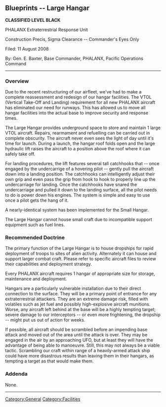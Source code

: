 ## Blueprints -- Large Hangar

**CLASSIFIED LEVEL BLACK**

PHALANX Extraterrestrial Response Unit

Construction Precis, Sigma Clearance -- Commander's Eyes Only

Filed: 11 August 2008

By: Gen. E. Baxter, Base Commander, PHALANX, Pacific Operations Command

------------------------------------------------------------------------

### Overview

Due to the recent restructuring of our airfleet, we've had to make a
complete reassessment and redesign of our hangar facilities. The VTOL
(Vertical Take-Off and Landing) requirement for all new PHALANX aircraft
has eliminated our need for runways. This has allowed us to move all
hangar facilities into the actual base to improve security and response
times.

The Large Hangar provides underground space to store and maintain 1
large VTOL aircraft. Repairs, rearmament and refuelling can be carried
out in complete obscurity. The aircraft never even sees the light of day
until it's time for launch. During a launch, the hangar roof folds open
and the large hydraulic lift raises the aircraft to a position above the
roof where it can safely take off.

For landing procedures, the lift features several tall catchhooks that
-- once engaged by the undercarrige of a hovering pilot -- gently pull
the aircraft down into a landing position. The catchhooks can
intelligently adjust their own grip and even pass the grip from hook to
hook to properly line up the undercarriage for landing. Once the
catchhooks have snared the undercarriage and pulled it down to the
landing surface, all the pilot needs to do is power down his engines.
The system is simple and easy to use once a pilot gets the hang of it.

A nearly-identical system has been implemented for the Small Hangar.

The Large Hangar cannot house small craft due to incompatible support
equipment such as fuel lines.

### Recommended Doctrine

The primary function of the Large Hangar is to house dropships for rapid
deployment of troops to sites of alien activity. Alternately it can
house and support larger combat craft. Please refer to specific aircraft
files to review their capabilities and deployment strategy.

Every PHALANX aircraft requires 1 hangar of appropriate size for
storage, maintenance and deployment.

Hangars are a particularly vulnerable installation due to their direct
connection to the surface. They will be a primary point of entrance for
any extraterrestrial attackers. They are an extreme damage risk, filled
with volatiles such as jet fuel and possibly high-explosive aircraft
munitions. Worse, any aircraft left behind at the base will be a highly
tempting target; severe damage to our interceptors -- or even more
frightening, the dropship -- might put us out of action for weeks.

If possible, all aircraft should be scrambled before an impending base
attack and moved out of the area until the attack is over. They may be
engaged in the air by an approaching UFO, but at least they will have
the advantage of being able to manoeuvre. Still, this may not always be
a viable tactic. Scrambling our craft within range of a heavily-armed
attack ship could have more disastrous results than leaving them in
their hangars, as tempting a target as that would make them.

### Addenda

None.

------------------------------------------------------------------------

[Category:General](Category:General "wikilink")
[Category:Facilities](Category:Facilities "wikilink")